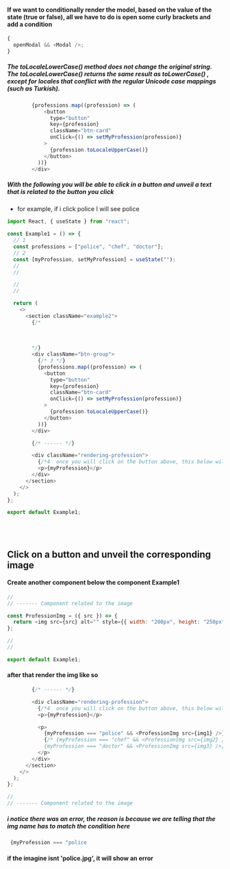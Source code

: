 #### If we want to conditionally render the model, based on the value of the state (true or false), all we have to do is open some curly brackets and add a condition

```javascript
{
  openModal && <Modal />;
}
```

##### The toLocaleLowerCase() method does not change the original string. The toLocaleLowerCase() returns the same result as toLowerCase() , except for locales that conflict with the regular Unicode case mappings (such as Turkish).

```javascript
        {professions.map((profession) => (
            <button
              type="button"
              key={profession}
              className="btn-card"
              onClick={() => setMyProfession(profession)}
            >
              {profession.toLocaleUpperCase()}
            </button>
          ))}
        </div>
```

##### With the following you will be able to click in a button and unveil a text that is related to the button you click

- for example, if i click police I will see police

```javascript
import React, { useState } from "react";

const Example1 = () => {
  // 1
  const professions = ["police", "chef", "doctor"];
  // 2
  const [myProfession, setMyProfession] = useState("");
  //
  //

  //
  //

  return (
    <>
      <section className="example2">
        {/* 
        
        
        
        */}
        <div className="btn-group">
          {/* 3 */}
          {professions.map((profession) => (
            <button
              type="button"
              key={profession}
              className="btn-card"
              onClick={() => setMyProfession(profession)}
            >
              {profession.toLocaleUpperCase()}
            </button>
          ))}
        </div>

        {/* ------ */}

        <div className="rendering-profession">
          {/*4  once you will click on the button above, this below will render */}
          <p>{myProfession}</p>
        </div>
      </section>
    </>
  );
};

export default Example1;
```

<br>
<br>

## Click on a button and unveil the corresponding image

#### Create another component below the component Example1

```javascript
//
// ------- Component related to the image

const ProfessionImg = ({ src }) => {
  return <img src={src} alt="" style={{ width: "200px", height: "250px" }} />;
};

//
//

export default Example1;
```

#### after that render the img like so

```javascript
        {/* ------ */}

        <div className="rendering-profession">
          {/*4  once you will click on the button above, this below will render */}
          <p>{myProfession}</p>

          <p>
            {myProfession === "police" && <ProfessionImg src={img1} />}
            {/* {myProfession === "chef" && <ProfessionImg src={img2} />}
            {myProfession === "doctor" && <ProfessionImg src={img3} />} */}
          </p>
        </div>
      </section>
    </>
  );
};

//
// ------- Component related to the image
```

##### i notice there was an error, the reason is because we are telling that the img name has to match the condition here

```javascript
 {myProfession === "police
```

#### if the imagine isnt 'police.jpg', it will show an error
